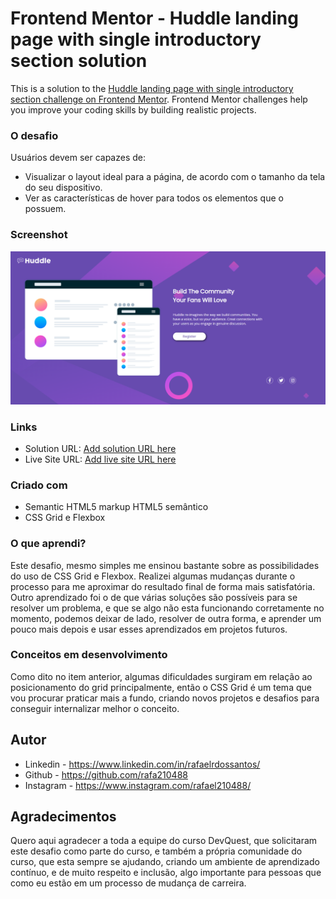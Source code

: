 # Frontend Mentor - Huddle landing page with single introductory section solution

This is a solution to the [Huddle landing page with single introductory section challenge on Frontend Mentor](https://www.frontendmentor.io/challenges/huddle-landing-page-with-a-single-introductory-section-B_2Wvxgi0). Frontend Mentor challenges help you improve your coding skills by building realistic projects. 


### O desafio

Usuários devem ser capazes de: 

- Visualizar o layout ideal para a página, de acordo com o tamanho da tela do seu dispositivo.
- Ver as características de hover para todos os elementos que o possuem.

### Screenshot

![](./huddle-challenge.png)



### Links

- Solution URL: [Add solution URL here](https://your-solution-url.com)
- Live Site URL: [Add live site URL here](https://your-live-site-url.com)

### Criado com

- Semantic HTML5 markup HTML5 semântico
- CSS Grid e Flexbox

### O que aprendi?

Este desafio, mesmo simples me ensinou bastante sobre as possibilidades do uso de CSS Grid e Flexbox. Realizei algumas mudanças durante o processo para me aproximar do resultado final de forma mais satisfatória.
Outro aprendizado foi o de que várias soluções são possíveis para se resolver um problema, e que se algo não esta funcionando corretamente no momento, podemos deixar de lado, resolver de outra forma, e aprender um pouco mais depois e usar esses aprendizados em projetos futuros.


### Conceitos em desenvolvimento

Como dito no item anterior, algumas dificuldades surgiram em relação ao posicionamento do grid principalmente, então o CSS Grid é um tema que vou procurar praticar mais a fundo, criando novos projetos e desafios para conseguir internalizar melhor o conceito.


## Autor

- Linkedin - https://www.linkedin.com/in/rafaelrdossantos/
- Github - https://github.com/rafa210488
- Instagram - https://www.instagram.com/rafael210488/


## Agradecimentos

Quero aqui agradecer a toda a equipe do curso DevQuest, que solicitaram este desafio como parte do curso, e também a própria comunidade do curso, que esta sempre se ajudando, criando um ambiente de aprendizado contínuo, e de muito respeito e inclusão, algo importante para pessoas que como eu estão em um processo de mudança de carreira.

